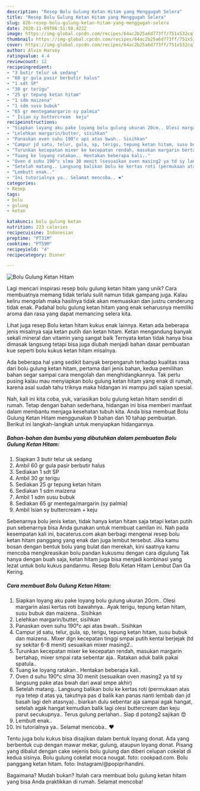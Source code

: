 ```yaml
---
description: "Resep Bolu Gulung Ketan Hitam yang Menggugah Selera"
title: "Resep Bolu Gulung Ketan Hitam yang Menggugah Selera"
slug: 826-resep-bolu-gulung-ketan-hitam-yang-menggugah-selera
date: 2020-11-09T06:51:50.422Z
image: https://img-global.cpcdn.com/recipes/64ac2b25a6d773ff/751x532cq70/bolu-gulung-ketan-hitam-foto-resep-utama.jpg
thumbnail: https://img-global.cpcdn.com/recipes/64ac2b25a6d773ff/751x532cq70/bolu-gulung-ketan-hitam-foto-resep-utama.jpg
cover: https://img-global.cpcdn.com/recipes/64ac2b25a6d773ff/751x532cq70/bolu-gulung-ketan-hitam-foto-resep-utama.jpg
author: Alvin Harvey
ratingvalue: 4.4
reviewcount: 12
recipeingredient:
- "3 butir telur uk sedang"
- "60 gr gula pasir berbutir halus"
- "1 sdt SP"
- "30 gr terigu"
- "25 gr tepung ketan hitam"
- "1 sdm maizena"
- "1 sdm susu bubuk"
- "65 gr mentegamargarin sy palmia"
- " Isian sy buttercream  keju"
recipeinstructions:
- "Siapkan loyang aku pake loyang bolu gulung ukuran 20cm.. Olesi margarin alasi kertas roti bawahnya.. Ayak terigu, tepung ketan hitam, susu bubuk dan maizena.. Sisihkan"
- "Lelehkan margarin/butter, sisihkan"
- "Panaskan oven suhu 190°c api atas bwah.. Sisihkan"
- "Campur jd satu, telur, gula, sp, terigu, tepung ketan hitam, susu bubuk dan maizena.. Mixer dgn kecepatan tinggi smpai putih kental berjejak (td sy sekitar 6-8 menit) sesuaikan mixer masing2.."
- "Turunkan kecepatan mixer ke kecepatan rendah, masukan margarin bertahap, mixer smpai rata sebentar aja.. Ratakan aduk balik pakai spatula.."
- "Tuang ke loyang ratakan.. Hentakan beberapa kali.."
- "Oven d suhu 190°c slma 30 menit (sesuaikan oven masing2 ya td sy langsung pake atas bwah dari awal smpe akhir)"
- "Setelah matang.. Langsung balikan bolu ke kertas roti (permukaan atas nya tetep d atas ya, takutnya pas d balik kan panas nanti lembab dan jd basah lagi deh atasnya).. biarkan dulu sebentar aja sampai agak hangat, setelah agak hangat kemudian balik lagi olesi buttercream dan keju parut secukupnya.. Terus gulung perlahan.. Siap d potong2 sajikan 😍"
- "Lembutt enak.."
- "Ini tutorialnya ya.. Selamat mencoba.. ❤️"
categories:
- Resep
tags:
- bolu
- gulung
- ketan

katakunci: bolu gulung ketan 
nutrition: 223 calories
recipecuisine: Indonesian
preptime: "PT31M"
cooktime: "PT59M"
recipeyield: "4"
recipecategory: Dinner

---
```



![Bolu Gulung Ketan Hitam](https://img-global.cpcdn.com/recipes/64ac2b25a6d773ff/751x532cq70/bolu-gulung-ketan-hitam-foto-resep-utama.jpg)

Lagi mencari inspirasi resep bolu gulung ketan hitam yang unik? Cara membuatnya memang tidak terlalu sulit namun tidak gampang juga. Kalau keliru mengolah maka hasilnya tidak akan memuaskan dan justru cenderung tidak enak. Padahal bolu gulung ketan hitam yang enak seharusnya memiliki aroma dan rasa yang dapat memancing selera kita.

Lihat juga resep Bolu ketan hitam kukus enak lainnya. Ketan ada beberapa jenis misalnya saja ketan putih dan ketan hitam. Ketan mengandung banyak sekali mineral dan vitamin yang sangat baik Ternyata ketan tidak hanya bisa dimasak langsung tetapi bisa juga diubah menjadi bahan dasar pembuatan kue seperti bolu kukus ketan hitam misalnya.

Ada beberapa hal yang sedikit banyak berpengaruh terhadap kualitas rasa dari bolu gulung ketan hitam, pertama dari jenis bahan, kedua pemilihan bahan segar sampai cara mengolah dan menghidangkannya. Tak perlu pusing kalau mau menyiapkan bolu gulung ketan hitam yang enak di rumah, karena asal sudah tahu triknya maka hidangan ini mampu jadi sajian spesial.


Nah, kali ini kita coba, yuk, variasikan bolu gulung ketan hitam sendiri di rumah. Tetap dengan bahan sederhana, hidangan ini bisa memberi manfaat dalam membantu menjaga kesehatan tubuh kita. Anda bisa membuat Bolu Gulung Ketan Hitam menggunakan 9 bahan dan 10 tahap pembuatan. Berikut ini langkah-langkah untuk menyiapkan hidangannya.

<!--inarticleads1-->

##### Bahan-bahan dan bumbu yang dibutuhkan dalam pembuatan Bolu Gulung Ketan Hitam:

1. Siapkan 3 butir telur uk sedang
1. Ambil 60 gr gula pasir berbutir halus
1. Sediakan 1 sdt SP
1. Ambil 30 gr terigu
1. Sediakan 25 gr tepung ketan hitam
1. Sediakan 1 sdm maizena
1. Ambil 1 sdm susu bubuk
1. Sediakan 65 gr mentega/margarin (sy palmia)
1. Ambil  Isian sy buttercream + keju


Sebenarnya bolu jenis ketan, tidak hanya ketan hitam saja tetapi ketan putih pun sebenarnya bisa Anda gunakan untuk membuat camilan ini. Nah pada kesempatan kali ini, bacaterus.com akan berbagi mengenai resep bolu ketan hitam panggang yang enak dan juga lembut tersebut. Jika kamu bosan dengan bentuk bolu yang bulat dan merekah, kini saatnya kamu mencoba mengkreasikan bolu pandan kukusmu dengan cara digulung Tak hanya dengan buah saja, ketan hitam juga bisa menjadi kombinasi yang lezat untuk bolu kukus pandanmu. Resep Bolu Ketan Hitam Lembut Dan Ga Kering. 

<!--inarticleads2-->

##### Cara membuat Bolu Gulung Ketan Hitam:

1. Siapkan loyang aku pake loyang bolu gulung ukuran 20cm.. Olesi margarin alasi kertas roti bawahnya.. Ayak terigu, tepung ketan hitam, susu bubuk dan maizena.. Sisihkan
1. Lelehkan margarin/butter, sisihkan
1. Panaskan oven suhu 190°c api atas bwah.. Sisihkan
1. Campur jd satu, telur, gula, sp, terigu, tepung ketan hitam, susu bubuk dan maizena.. Mixer dgn kecepatan tinggi smpai putih kental berjejak (td sy sekitar 6-8 menit) sesuaikan mixer masing2..
1. Turunkan kecepatan mixer ke kecepatan rendah, masukan margarin bertahap, mixer smpai rata sebentar aja.. Ratakan aduk balik pakai spatula..
1. Tuang ke loyang ratakan.. Hentakan beberapa kali..
1. Oven d suhu 190°c slma 30 menit (sesuaikan oven masing2 ya td sy langsung pake atas bwah dari awal smpe akhir)
1. Setelah matang.. Langsung balikan bolu ke kertas roti (permukaan atas nya tetep d atas ya, takutnya pas d balik kan panas nanti lembab dan jd basah lagi deh atasnya).. biarkan dulu sebentar aja sampai agak hangat, setelah agak hangat kemudian balik lagi olesi buttercream dan keju parut secukupnya.. Terus gulung perlahan.. Siap d potong2 sajikan 😍
1. Lembutt enak..
1. Ini tutorialnya ya.. Selamat mencoba.. ❤️


Tentu juga bolu kukus bisa disajikan dalam bentuk loyang donat. Ada yang berbentuk cup dengan mawar mekar, gulung, ataupun loyang donat. Pisang yang dibalut dengan cake sejenis bolu gulung dan diberi celupan cokelat di kedua sisinya. Bolu gulung cokelat moca nougat. foto: cookpad.com. Bolu panggang ketan hitam. foto: Instagram/@popiprihandini. 

Bagaimana? Mudah bukan? Itulah cara membuat bolu gulung ketan hitam yang bisa Anda praktikkan di rumah. Selamat mencoba!
